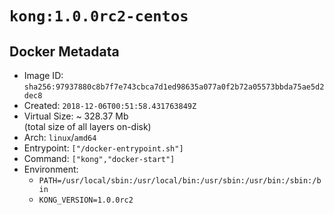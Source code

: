 # `kong:1.0.0rc2-centos`

## Docker Metadata

- Image ID: `sha256:97937880c8b7f7e743cbca7d1ed98635a077a0f2b72a05573bbda75ae5d2dec8`
- Created: `2018-12-06T00:51:58.431763849Z`
- Virtual Size: ~ 328.37 Mb  
  (total size of all layers on-disk)
- Arch: `linux`/`amd64`
- Entrypoint: `["/docker-entrypoint.sh"]`
- Command: `["kong","docker-start"]`
- Environment:
  - `PATH=/usr/local/sbin:/usr/local/bin:/usr/sbin:/usr/bin:/sbin:/bin`
  - `KONG_VERSION=1.0.0rc2`
